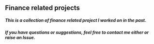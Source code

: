 ## Finance related projects
##### This is a collection of finance related project I worked on in the past.
##### If you have questions or suggestions, feel free to contact me either or raise an Issue.
